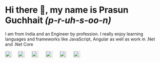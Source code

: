 # Hi there 👋, my name is Prasun Guchhait _(p-r-uh-s-oo-n)_

I am from India and an Engineer by profession. I really enjoy learning languages and frameworks like JavaScript, Angular as well as work in .Net and .Net Core

[<img src='https://cdn.jsdelivr.net/npm/simple-icons@3.0.1/icons/github.svg' alt='github' height='22'>](https://github.com/guchhaitprasun)&nbsp;&nbsp;&nbsp;&nbsp; [<img src='https://cdn.jsdelivr.net/npm/simple-icons@3.0.1/icons/linkedin.svg' alt='linkedin' height='22'>](https://www.linkedin.com/in/iamprasunguchhait//) &nbsp;&nbsp;&nbsp;&nbsp; [<img src='https://cdn.jsdelivr.net/npm/simple-icons@3.0.1/icons/facebook.svg' alt='facebook' height='22'>](https://www.facebook.com/bubu.prasun.861997.guchhait) &nbsp;&nbsp;&nbsp;&nbsp; [<img src='https://cdn.jsdelivr.net/npm/simple-icons@3.0.1/icons/instagram.svg' alt='instagram' height='22'>](https://www.instagram.com/prasunguchhait) &nbsp;&nbsp;&nbsp;&nbsp; [<img src='https://cdn.jsdelivr.net/npm/simple-icons@3.0.1/icons/twitter.svg' alt='twitter' height='22'>](https://twitter.com/guchhaitprasun) &nbsp;&nbsp;&nbsp;&nbsp; [<img src='https://cdn.jsdelivr.net/npm/simple-icons@3.0.1/icons/icloud.svg' alt='website' height='22'>](https://www.google.com)  


<!--
**guchhaitprasun/guchhaitprasun** is a ✨ _special_ ✨ repository because its `README.md` (this file) appears on your GitHub profile.

Here are some ideas to get you started:

- 🔭 I’m currently working on ...
- 🌱 I’m currently learning ...
- 👯 I’m looking to collaborate on ...
- 🤔 I’m looking for help with ...
- 💬 Ask me about ...
- 📫 How to reach me: ...
- 😄 Pronouns: ...
- ⚡ Fun fact: ...
-->
